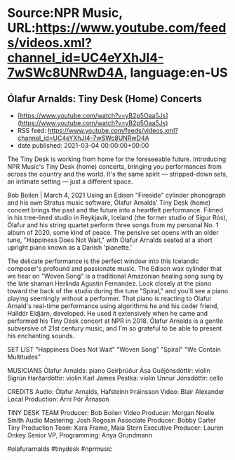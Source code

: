 # Source:NPR Music, URL:https://www.youtube.com/feeds/videos.xml?channel_id=UC4eYXhJI4-7wSWc8UNRwD4A, language:en-US

## Ólafur Arnalds: Tiny Desk (Home) Concerts
 - [https://www.youtube.com/watch?v=yB2p5Oaa5Js](https://www.youtube.com/watch?v=yB2p5Oaa5Js)
 - RSS feed: https://www.youtube.com/feeds/videos.xml?channel_id=UC4eYXhJI4-7wSWc8UNRwD4A
 - date published: 2021-03-04 00:00:00+00:00

The Tiny Desk is working from home for the foreseeable future. Introducing NPR Music's Tiny Desk (home) concerts, bringing you performances from across the country and the world. It's the same spirit — stripped-down sets, an intimate setting — just a different space.

Bob Boilen | March 4, 2021
Using an Edison "Fireside" cylinder phonograph and his own Stratus music software, Ólafur Arnalds' Tiny Desk (home) concert brings the past and the future into a heartfelt performance. Filmed in his tree-lined studio in Reykjavík, Iceland (the former studio of Sigur Rós), Ólafur and his string quartet perform three songs from my personal No. 1 album of 2020, some kind of peace. The pensive set opens with an older tune, "Happiness Does Not Wait," with Ólafur Arnalds seated at a short upright piano known as a Danish 'pianette.'

The delicate performance is the perfect window into this Icelandic composer's profound and passionate music. The Edison wax cylinder that we hear on "Woven Song" is a traditional Amazonian healing song sung by the late shaman Herlinda Agustin Fernandez.
Look closely at the piano toward the back of the studio during the tune "Spiral," and you'll see a piano playing seemingly without a performer. That piano is reacting to Ólafur Arnald's real-time performance using algorithms he and his coder friend, Halldór Eldjárn, developed. He used it extensively when he came and performed his Tiny Desk concert at NPR in 2018. Ólafur Arnalds is a gentle subversive of 21st century music, and I'm so grateful to be able to present his enchanting sounds.

SET LIST
"Happiness Does Not Wait"
"Woven Song"
"Spiral"
"We Contain Multitudes"

MUSICIANS
Ólafur Arnalds: piano
Geirþrúður Ása Guðjónsdóttir: violin
Sigrún Harðardóttir: violin
Karl James Pestka: violin
Unnur Jónsdóttir: cello

CREDITS
Audio: Ólafur Arnalds, Hafsteinn Þráinsson
Video: Blair Alexander
Local Production: Árni Þór Árnason

TINY DESK TEAM
Producer: Bob Boilen
Video Producer: Morgan Noelle Smith
Audio Mastering: Josh Rogosin
Associate Producer: Bobby Carter
Tiny Production Team: Kara Frame, Maia Stern
Executive Producer: Lauren Onkey
Senior VP, Programming: Anya Grundmann

#olafurarnalds #tinydesk #nprmusic

